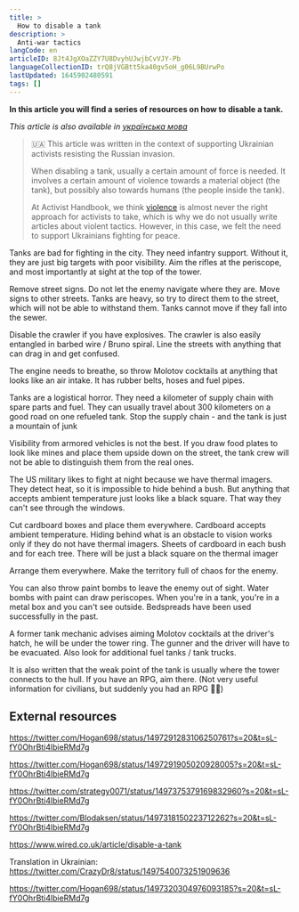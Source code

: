 ```yaml
---
title: >
  How to disable a tank
description: >
  Anti-war tactics
langCode: en
articleID: 8Jt4JgXOaZZY7U8DvyhUJwjbCvVJY-Pb
languageCollectionID: trQ8jVGBtt5ka40gv5oH_g06L9BUrwPo
lastUpdated: 1645902480591
tags: []
---
```


**In this article you will find a series of resources on how to disable a tank.**

_This article is also available in_ [_українська мова_](/uk/tactics/disable-tank)

> 🇺🇦 This article was written in the context of supporting Ukrainian activists resisting the Russian invasion.
> 
> When disabling a tank, usually a certain amount of force is needed. It involves a certain amount of violence towards a material object (the tank), but possibly also towards humans (the people inside the tank).
> 
> At Activist Handbook, we think [violence](/discussion/violence) is almost never the right approach for activists to take, which is why we do not usually write articles about violent tactics. However, in this case, we felt the need to support Ukrainians fighting for peace.

Tanks are bad for fighting in the city. They need infantry support. Without it, they are just big targets with poor visibility. Aim the rifles at the periscope, and most importantly at sight at the top of the tower.

Remove street signs. Do not let the enemy navigate where they are. Move signs to other streets. Tanks are heavy, so try to direct them to the street, which will not be able to withstand them. Tanks cannot move if they fall into the sewer.

Disable the crawler if you have explosives. The crawler is also easily entangled in barbed wire / Bruno spiral. Line the streets with anything that can drag in and get confused.

The engine needs to breathe, so throw Molotov cocktails at anything that looks like an air intake. It has rubber belts, hoses and fuel pipes.

Tanks are a logistical horror. They need a kilometer of supply chain with spare parts and fuel. They can usually travel about 300 kilometers on a good road on one refueled tank. Stop the supply chain - and the tank is just a mountain of junk

Visibility from armored vehicles is not the best. If you draw food plates to look like mines and place them upside down on the street, the tank crew will not be able to distinguish them from the real ones.

The US military likes to fight at night because we have thermal imagers. They detect heat, so it is impossible to hide behind a bush. But anything that accepts ambient temperature just looks like a black square. That way they can't see through the windows.

Cut cardboard boxes and place them everywhere. Cardboard accepts ambient temperature. Hiding behind what is an obstacle to vision works only if they do not have thermal imagers. Sheets of cardboard in each bush and for each tree. There will be just a black square on the thermal imager

Arrange them everywhere. Make the territory full of chaos for the enemy.

You can also throw paint bombs to leave the enemy out of sight. Water bombs with paint can draw periscopes. When you're in a tank, you're in a metal box and you can't see outside. Bedspreads have been used successfully in the past.

A former tank mechanic advises aiming Molotov cocktails at the driver's hatch, he will be under the tower ring. The gunner and the driver will have to be evacuated. Also look for additional fuel tanks / tank trucks.

It is also written that the weak point of the tank is usually where the tower connects to the hull. If you have an RPG, aim there. (Not very useful information for civilians, but suddenly you had an RPG 🤷‍♀️)

## External resources

https://twitter.com/Hogan698/status/1497291283106250761?s=20&t=sL-fY0OhrBti4lbieRMd7g

https://twitter.com/Hogan698/status/1497291905020928005?s=20&t=sL-fY0OhrBti4lbieRMd7g

https://twitter.com/strategy0071/status/1497375379169832960?s=20&t=sL-fY0OhrBti4lbieRMd7g

https://twitter.com/Blodaksen/status/1497318150223712262?s=20&t=sL-fY0OhrBti4lbieRMd7g

https://www.wired.co.uk/article/disable-a-tank

Translation in Ukrainian: https://twitter.com/CrazyDr8/status/1497540073251909636

https://twitter.com/Hogan698/status/1497320304976093185?s=20&t=sL-fY0OhrBti4lbieRMd7g